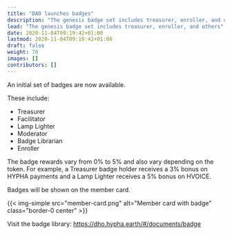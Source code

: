```yaml
---
title: "DAO launches badges"
description: "The genesis badge set includes treasurer, enroller, and others"
lead: "The genesis badge set includes treasurer, enroller, and others"
date: 2020-11-04T09:19:42+01:00
lastmod: 2020-11-04T09:19:42+01:00
draft: false
weight: 70
images: []
contributors: []
---
```


An initial set of badges are now available.

These include:
- Treasurer 
- Facilitator
- Lamp Lighter
- Moderator
- Badge Librarian
- Enroller

The badge rewards vary from 0% to 5% and also vary depending on the token.  For example, a Treasurer badge holder receives a 3% bonus on HYPHA payments and a Lamp Lighter receives a 5% bonus on HVOICE.

Badges will be shown on the member card. 

{{< img-simple src="member-card.png" alt="Member card with badge" class="border-0 center" >}}


Visit the badge library: https://dho.hypha.earth/#/documents/badge
